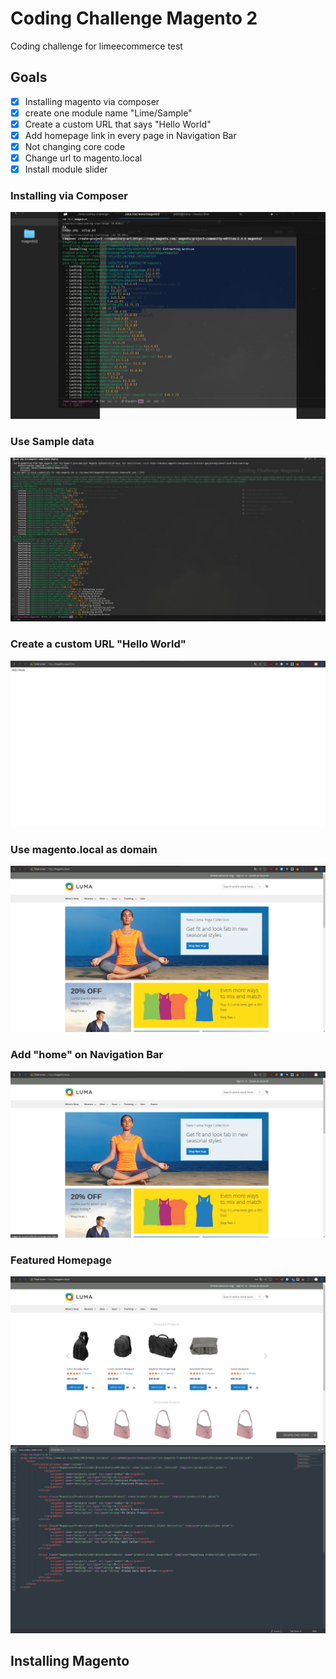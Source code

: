 # Coding Challenge Magento 2
Coding challenge for limeecommerce test

## Goals
- [x] Installing magento via composer
- [x] create one module name "Lime/Sample" 
- [x] Create a custom URL that says "Hello World"
- [x] Add homepage link in every page in Navigation Bar
- [x] Not changing core code
- [x] Change url to magento.local
- [x] Install module slider

### Installing via Composer
![screenshots/installing-on-composer.png](screenshots/installing-on-composer.png)

### Use Sample data
![./screenshots/use-sample-data.png](./screenshots/use-sample-data.png)

### Create a custom URL "Hello World"
![screenshots/hello-world.png](screenshots/hello-world.png)

### Use magento.local as domain
![screenshots/use-magento.local-domain.png](screenshots/use-magento.local-domain.png)

### Add "home" on Navigation Bar 
![screenshots/add-home-url-on-navigation-bar.png](screenshots/add-home-url-on-navigation-bar.png)

### Featured Homepage
![screenshots/featured-homepage.png](screenshots/featured-homepage.png)
![screenshots/featured-homepage-code.png](screenshots/featured-homepage-code.png)

## Installing Magento 
